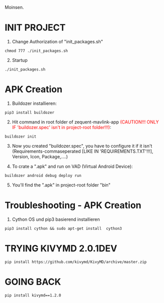 Moinsen.
# INIT PROJECT

1. Change Authorization of "init_packages.sh"
```shell
chmod 777 ./init_packages.sh
```

2. Startup
```shell
./init_packages.sh
```

# APK Creation

1. Buildozer installieren:
```shell
pip3 install buildozer
```

2. Hit command in root folder of zequent-mavlink-app <span style="color:red">(CAUTION!!! ONLY IF 'buildozer.spec' isn't in project-root folder!!!)</span>:
```shell
buildozer init
```

3. Now you created "buildozer.spec", you have to configure it if it isn't (Requirements-commaseperated [LIKE IN 'REQUIREMENTS.TXT'!!!], Version, Icon, Package,....)

4. To crate a ".apk" and run on VAD (Virtual Android Device):
```shell
buildozer android debug deploy run
```
5. You'll find the ".apk" in project-root folder "bin"


# Troubleshooting - APK Creation

1. Cython OS und pip3 basierend installieren
```shell
pip3 install cython && sudo apt-get install  cython3
```


# TRYING KIVYMD 2.0.1DEV
```shell
pip install https://github.com/kivymd/KivyMD/archive/master.zip
```

# GOING BACK
```shell
pip install kivymd==1.2.0
```